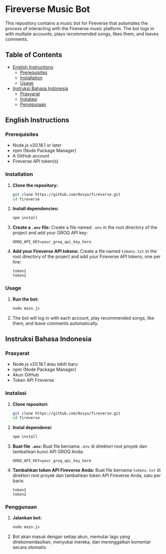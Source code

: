 # Fireverse Music Bot

This repository contains a music bot for Fireverse that automates the process of interacting with the Fireverse music platform. The bot logs in with multiple accounts, plays recommended songs, likes them, and leaves comments.

## Table of Contents
- [English Instructions](#english-instructions)
  - [Prerequisites](#prerequisites)
  - [Installation](#installation)
  - [Usage](#usage)
- [Instruksi Bahasa Indonesia](#instruksi-bahasa-indonesia)
  - [Prasyarat](#prasyarat)
  - [Instalasi](#instalasi)
  - [Penggunaan](#penggunaan)

## English Instructions

### Prerequisites
- Node.js v20.18.1 or later
- npm (Node Package Manager)
- A GitHub account
- Fireverse API token(s)

### Installation
1. **Clone the repository:**
    ```sh
    git clone https://github.com/0xsyo/fireverse.git
    cd fireverse
    ```

2. **Install dependencies:**
    ```sh
    npm install
    ```

3. **Create a `.env` file:**
    Create a file named `.env` in the root directory of the project and add your GROQ API key:
    ```
    GROQ_API_KEY=your_groq_api_key_here
    ```

4. **Add your Fireverse API tokens:**
    Create a file named `tokens.txt` in the root directory of the project and add your Fireverse API tokens, one per line:
    ```
    token1
    token2
    ```

### Usage
1. **Run the bot:**
    ```sh
    node main.js
    ```

2. The bot will log in with each account, play recommended songs, like them, and leave comments automatically.

## Instruksi Bahasa Indonesia

### Prasyarat
- Node.js v20.18.1 atau lebih baru
- npm (Node Package Manager)
- Akun GitHub
- Token API Fireverse

### Instalasi
1. **Clone repositori:**
    ```sh
    git clone https://github.com/0xsyo/fireverse.git
    cd fireverse
    ```

2. **Instal dependensi:**
    ```sh
    npm install
    ```

3. **Buat file `.env`:**
    Buat file bernama `.env` di direktori root proyek dan tambahkan kunci API GROQ Anda:
    ```
    GROQ_API_KEY=your_groq_api_key_here
    ```

4. **Tambahkan token API Fireverse Anda:**
    Buat file bernama `tokens.txt` di direktori root proyek dan tambahkan token API Fireverse Anda, satu per baris:
    ```
    token1
    token2
    ```

### Penggunaan
1. **Jalankan bot:**
    ```sh
    node main.js
    ```

2. Bot akan masuk dengan setiap akun, memutar lagu yang direkomendasikan, menyukai mereka, dan meninggalkan komentar secara otomatis.
``` ▋
